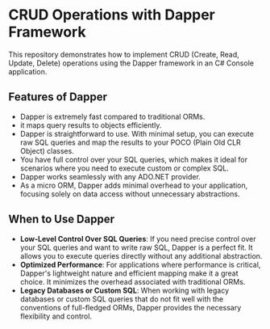 # CRUD Operations with Dapper Framework

This repository demonstrates how to implement CRUD (Create, Read, Update, Delete) operations using the Dapper framework in an C# Console application.


## Features of Dapper


- Dapper is extremely fast compared to traditional ORMs.
- it maps query results to objects efficiently.
- Dapper is straightforward to use. With minimal setup, you can execute raw SQL queries and map the results to your POCO (Plain Old CLR Object) classes.
- You have full control over your SQL queries, which makes it ideal for scenarios where you need to execute custom or complex SQL.
- Dapper works seamlessly with any ADO.NET provider.
- As a micro ORM, Dapper adds minimal overhead to your application, focusing solely on data access without unnecessary abstractions.


## When to Use Dapper

- **Low-Level Control Over SQL Queries**: If you need precise control over your SQL queries and want to write raw SQL, Dapper is a perfect fit. It allows you to execute queries directly without any additional abstraction.
- **Optimized Performance**: For applications where performance is critical, Dapper's lightweight nature and efficient mapping make it a great choice. It minimizes the overhead associated with traditional ORMs.
- **Legacy Databases or Custom SQL**: When working with legacy databases or custom SQL queries that do not fit well with the conventions of full-fledged ORMs, Dapper provides the necessary flexibility and control.

